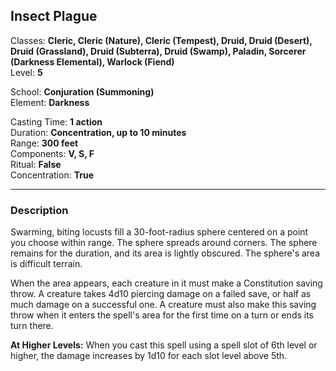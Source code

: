 ## Insect Plague

Classes: **Cleric, Cleric (Nature), Cleric (Tempest), Druid, Druid (Desert), Druid (Grassland), Druid (Subterra), Druid (Swamp), Paladin, Sorcerer (Darkness Elemental), Warlock (Fiend)**  
Level: **5**  

School: **Conjuration (Summoning)**  
Element: **Darkness**  

Casting Time: **1 action**  
Duration: **Concentration, up to 10 minutes**  
Range: **300 feet**  
Components: **V, S, F**  
Ritual: **False**  
Concentration: **True**  

------

### Description

Swarming, biting locusts fill a 30-foot-radius sphere centered on a point you choose within range. The sphere spreads around corners. The sphere remains for the duration, and its area is lightly obscured. The sphere's area is difficult terrain.

When the area appears, each creature in it must make a Constitution saving throw. A creature takes 4d10 piercing damage on a failed save, or half as much damage on a successful one. A creature must also make this saving throw when it enters the spell's area for the first time on a turn or ends its turn there.

**At Higher Levels:** When you cast this spell using a spell slot of 6th level or higher, the damage increases by 1d10 for each slot level above 5th.